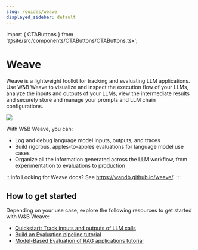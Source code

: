 ```yaml
---
slug: /guides/weave
displayed_sidebar: default
---
```

import { CTAButtons } from '@site/src/components/CTAButtons/CTAButtons.tsx';

# Weave

<CTAButtons colabLink="http://wandb.me/weave_colab"/>

Weave is a lightweight toolkit for tracking and evaluating LLM applications. Use W&B Weave to visualize and inspect the execution flow of your LLMs, analyze the inputs and outputs of your LLMs, view the intermediate results and securely store and manage your prompts and LLM chain configurations.

![](/images/weave/weave-hero.png)

With W&B Weave, you can:
* Log and debug language model inputs, outputs, and traces
* Build rigorous, apples-to-apples evaluations for language model use cases
* Organize all the information generated across the LLM workflow, from experimentation to evaluations to production

:::info
Looking for Weave docs? See https://wandb.github.io/weave/.
:::

## How to get started 
Depending on your use case, explore the following resources to get started with W&B Weave:

* [Quickstart: Track inputs and outputs of LLM calls](https://wandb.github.io/weave/quickstart)
* [Build an Evaluation pipeline tutorial](https://wandb.github.io/weave/tutorial-eval)
* [Model-Based Evaluation of RAG applications tutorial](https://wandb.github.io/weave/tutorial-rag)

<!-- <a href="https://wandb.me/weave" target="_blank">
    <img className="no-zoom" src="/images/weave/weave_banner.png" alt="Building LLM apps? Try Weave" style={{display: "block", marginBottom: "15px"}} />
</a> -->